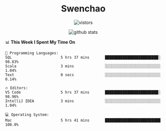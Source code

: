 <h1 align="center">Swenchao</h3>

<p align="center">
  <img src="https://visitor-badge.glitch.me/badge?page_id=Swenchao" alt="vistors" />
</p>

<p align="center">
  <img src="https://github-readme-stats.vercel.app/api?username=Swenchao&count_private=true&show_icons=true&theme=vue-dark&hide_title=true" alt="github stats" />
</p>

<!--START_SECTION:waka-->
📊 **This Week I Spent My Time On** 

```text
💬 Programming Languages: 
SQL                      5 hrs 37 mins       ████████████████████████░   98.83% 
Scala                    3 mins              ░░░░░░░░░░░░░░░░░░░░░░░░░   1.04% 
Text                     0 secs              ░░░░░░░░░░░░░░░░░░░░░░░░░   0.14%

🔥 Editors: 
VS Code                  5 hrs 37 mins       ████████████████████████░   98.96% 
IntelliJ IDEA            3 mins              ░░░░░░░░░░░░░░░░░░░░░░░░░   1.04%

💻 Operating System: 
Mac                      5 hrs 41 mins       █████████████████████████   100.0%

```


<!--END_SECTION:waka-->
